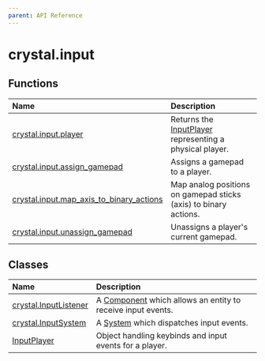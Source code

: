 ```yaml
---
parent: API Reference
---
```


# crystal.input

## Functions

| Name                                                                   | Description                                                             |
| :--------------------------------------------------------------------- | :---------------------------------------------------------------------- |
| [crystal.input.player](player)                                         | Returns the [InputPlayer](input_player) representing a physical player. |
| [crystal.input.assign_gamepad](assign_gamepad)                         | Assigns a gamepad to a player.                                          |
| [crystal.input.map_axis_to_binary_actions](map_axis_to_binary_actions) | Map analog positions on gamepad sticks (axis) to binary actions.        |
| [crystal.input.unassign_gamepad](unassign_gamepad)                     | Unassigns a player's current gamepad.                                   |

## Classes

| Name                                    | Description                                                                               |
| :-------------------------------------- | :---------------------------------------------------------------------------------------- |
| [crystal.InputListener](input_listener) | A [Component](/crystal/api/ecs/component) which allows an entity to receive input events. |
| [crystal.InputSystem](input_system)     | A [System](/crystal/api/ecs/system) which dispatches input events.                        |
| [InputPlayer](input_player)             | Object handling keybinds and input events for a player.                                   |
